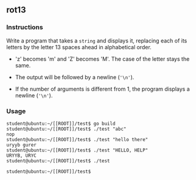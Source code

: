 ## rot13

### Instructions

Write a program that takes a `string` and displays it, replacing each of its
letters by the letter 13 spaces ahead in alphabetical order.

- 'z' becomes 'm' and 'Z' becomes 'M'. The case of the letter stays the same.

- The output will be followed by a newline (`'\n'`).

- If the number of arguments is different from 1, the program displays a newline (`'\n'`).

### Usage

```console
student@ubuntu:~/[[ROOT]]/test$ go build
student@ubuntu:~/[[ROOT]]/test$ ./test "abc"
nop
student@ubuntu:~/[[ROOT]]/test$ ./test "hello there"
uryyb gurer
student@ubuntu:~/[[ROOT]]/test$ ./test "HELLO, HELP"
URYYB, URYC
student@ubuntu:~/[[ROOT]]/test$ ./test

student@ubuntu:~/[[ROOT]]/test$
```

